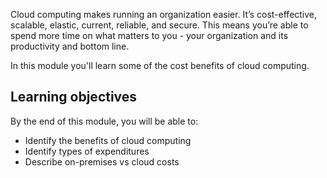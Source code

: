 Cloud computing makes running an organization easier. It’s cost-effective, scalable, elastic, current, reliable, and secure. This means you’re able to spend more time on what matters to you - your organization and its productivity and bottom line.

In this module you'll learn some of the cost benefits of cloud computing.

## Learning objectives

By the end of this module, you will be able to:

- Identify the benefits of cloud computing
- Identify types of expenditures
- Describe on-premises vs cloud costs